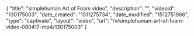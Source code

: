 {
    "title": "simplehuman Art of Foam video",
    "description": "",
    "videoid": "130175003",
    "date_created": "1511275734",
    "date_modified": "1512751966",
    "type": "captivate",
    "layout": "video",
    "url": "\/v\/simplehuman-art-of-foam-video-080417-mp4\/130175003"
}